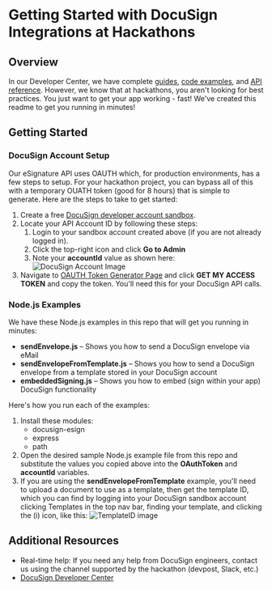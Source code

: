 # Getting Started with DocuSign Integrations at Hackathons

## Overview
In our Developer Center, we have complete [guides](https://developers.docusign.com/esign-rest-api/guides), [code examples](https://developers.docusign.com/esign-rest-api/code-examples), and [API reference](https://developers.docusign.com/esign-rest-api/reference). However, we know that at hackathons, you aren't looking for best practices. You just want to get your app working - fast! We've created this readme to get you running in minutes!

## Getting Started
### DocuSign Account Setup
Our eSignature API uses OAUTH which, for production environments, has a few steps to setup. For your hackathon project, you can bypass all of this with a temporary OUATH token (good for 8 hours) that is simple to generate. Here are the steps to take to get started:
1. Create a free [DocuSign developer account sandbox](https://go.docusign.com/o/sandbox/).
2. Locate your API Account ID by following these steps:
    1. Login to your sandbox account created above (if you are not already logged in).
    2. Click the top-right icon and click **Go to Admin**
    3. Note your **accountId** value as shown here:
    ![DocuSign Account Image](https://github.com/DocuSign-Hackathons\getting-started\Images\DocuSignAccount.png "Account ID")
3. Navigate to [OAUTH Token Generator Page](https://developers.docusign.com/oauth-token-generator) and click **GET MY ACCESS TOKEN** and copy the token. You'll need this for your DocuSign API calls.

### Node.js Examples
We have these Node.js examples in this repo that will get you running in minutes:
* **sendEnvelope.js** – Shows you how to send a DocuSign envelope via eMail
* **sendEnvelopeFromTemplate.js** – Shows you how to send a DocuSign envelope from a template stored in your DocuSign account
* **embeddedSigning.js** – Shows you how to embed (sign within your app) DocuSign functionality

Here's how you run each of the examples: 
1. Install these modules:
    * docusign-esign
    * express
    * path
2. Open the desired sample Node.js example file from this repo and substitute the values you copied above into the **OAuthToken** and **accountId** variables.
3. If you are using the **sendEnvelopeFromTemplate** example, you'll need to upload a document to use as a template, then get the template ID, which you can find by logging into your DocuSign sandbox account clicking Templates in the top nav bar,  finding your template, and clicking the (i) icon, like this: ![TemplateID image](https://github.com/DocuSign-Hackathons\getting-started\Images\TemplateID.png "Template ID")

## Additional Resources
* Real-time help: If you need any help from DocuSign engineers, contact us using the channel supported by the hackathon (devpost, Slack, etc.)
* [DocuSign Developer Center](https://developers.docusign.com)